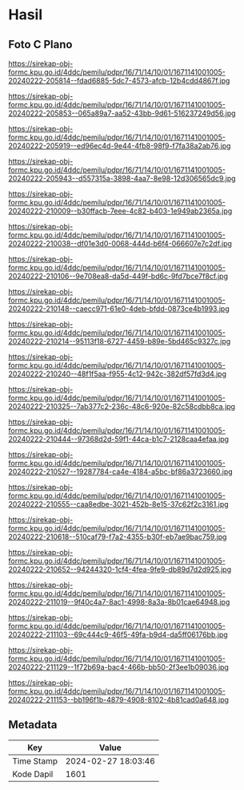 # Hasil

## Foto C Plano

https://sirekap-obj-formc.kpu.go.id/4ddc/pemilu/pdpr/16/71/14/10/01/1671141001005-20240222-205814--fdad6885-5dc7-4573-afcb-12b4cdd4867f.jpg

https://sirekap-obj-formc.kpu.go.id/4ddc/pemilu/pdpr/16/71/14/10/01/1671141001005-20240222-205853--065a89a7-aa52-43bb-9d61-516237249d56.jpg

https://sirekap-obj-formc.kpu.go.id/4ddc/pemilu/pdpr/16/71/14/10/01/1671141001005-20240222-205919--ed96ec4d-9e44-4fb8-98f9-f7fa38a2ab76.jpg

https://sirekap-obj-formc.kpu.go.id/4ddc/pemilu/pdpr/16/71/14/10/01/1671141001005-20240222-205943--d557315a-3898-4aa7-8e98-12d306565dc9.jpg

https://sirekap-obj-formc.kpu.go.id/4ddc/pemilu/pdpr/16/71/14/10/01/1671141001005-20240222-210009--b30ffacb-7eee-4c82-b403-1e949ab2365a.jpg

https://sirekap-obj-formc.kpu.go.id/4ddc/pemilu/pdpr/16/71/14/10/01/1671141001005-20240222-210038--df01e3d0-0068-444d-b6f4-066607e7c2df.jpg

https://sirekap-obj-formc.kpu.go.id/4ddc/pemilu/pdpr/16/71/14/10/01/1671141001005-20240222-210106--9e708ea8-da5d-449f-bd6c-9fd7bce7f8cf.jpg

https://sirekap-obj-formc.kpu.go.id/4ddc/pemilu/pdpr/16/71/14/10/01/1671141001005-20240222-210148--caecc971-61e0-4deb-bfdd-0873ce4b1993.jpg

https://sirekap-obj-formc.kpu.go.id/4ddc/pemilu/pdpr/16/71/14/10/01/1671141001005-20240222-210214--95113f18-6727-4459-b89e-5bd465c9327c.jpg

https://sirekap-obj-formc.kpu.go.id/4ddc/pemilu/pdpr/16/71/14/10/01/1671141001005-20240222-210240--48f1f5aa-f955-4c12-942c-382df57fd3d4.jpg

https://sirekap-obj-formc.kpu.go.id/4ddc/pemilu/pdpr/16/71/14/10/01/1671141001005-20240222-210325--7ab377c2-236c-48c6-920e-82c58cdbb8ca.jpg

https://sirekap-obj-formc.kpu.go.id/4ddc/pemilu/pdpr/16/71/14/10/01/1671141001005-20240222-210444--97368d2d-59f1-44ca-b1c7-2128caa4efaa.jpg

https://sirekap-obj-formc.kpu.go.id/4ddc/pemilu/pdpr/16/71/14/10/01/1671141001005-20240222-210527--19287784-ca4e-4184-a5bc-bf86a3723660.jpg

https://sirekap-obj-formc.kpu.go.id/4ddc/pemilu/pdpr/16/71/14/10/01/1671141001005-20240222-210555--caa8edbe-3021-452b-8e15-37c62f2c3161.jpg

https://sirekap-obj-formc.kpu.go.id/4ddc/pemilu/pdpr/16/71/14/10/01/1671141001005-20240222-210618--510caf79-f7a2-4355-b30f-eb7ae9bac759.jpg

https://sirekap-obj-formc.kpu.go.id/4ddc/pemilu/pdpr/16/71/14/10/01/1671141001005-20240222-210652--94244320-1cf4-4fea-9fe9-db89d7d2d925.jpg

https://sirekap-obj-formc.kpu.go.id/4ddc/pemilu/pdpr/16/71/14/10/01/1671141001005-20240222-211019--9f40c4a7-8ac1-4998-8a3a-8b01cae64948.jpg

https://sirekap-obj-formc.kpu.go.id/4ddc/pemilu/pdpr/16/71/14/10/01/1671141001005-20240222-211103--69c444c9-46f5-49fa-b9d4-da5ff06176bb.jpg

https://sirekap-obj-formc.kpu.go.id/4ddc/pemilu/pdpr/16/71/14/10/01/1671141001005-20240222-211129--1f72b69a-bac4-466b-bb50-2f3ee1b09036.jpg

https://sirekap-obj-formc.kpu.go.id/4ddc/pemilu/pdpr/16/71/14/10/01/1671141001005-20240222-211153--bb196f1b-4879-4908-8102-4b81cad0a648.jpg


## Metadata

| Key        | Value               |
| ---------- | ------------------- |
| Time Stamp | 2024-02-27 18:03:46 |
| Kode Dapil | 1601                |



